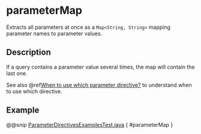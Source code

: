<a id="parametermap-java"></a>
# parameterMap

Extracts all parameters at once as a `Map<String, String>` mapping parameter names to parameter values.

## Description

If a query contains a parameter value several times, the map will contain the last one.

See also @ref[When to use which parameter directive?](index.md#which-parameter-directive-java) to understand when to use which directive.

## Example

@@snip [ParameterDirectivesExamplesTest.java](../../../../../../../test/java/docs/http/javadsl/server/directives/ParameterDirectivesExamplesTest.java) { #parameterMap }